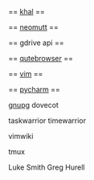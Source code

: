 == [khal](khal) ==

== [neomutt](neomutt) ==

== gdrive api ==

== [qutebrowser](qutebrowser) ==

== [vim](vim) ==

== [pycharm](pycharm) == 

[gnupg](gnupg)
dovecot

taskwarrior
timewarrior

vimwiki

tmux

Luke Smith
Greg Hurell

